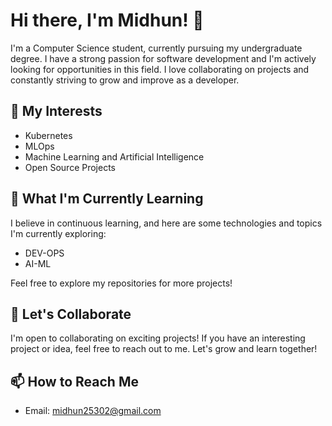 # Hi there, I'm Midhun! 👋

I'm a Computer Science student, currently pursuing my undergraduate degree. I have a strong passion for software development and I'm actively looking for opportunities in this field. I love collaborating on projects and constantly striving to grow and improve as a developer.

## 🚀 My Interests

- Kubernetes
- MLOps
- Machine Learning and Artificial Intelligence
- Open Source Projects

## 🌱 What I'm Currently Learning

I believe in continuous learning, and here are some technologies and topics I'm currently exploring:

- DEV-OPS
- AI-ML

Feel free to explore my repositories for more projects!

## 🤝 Let's Collaborate

I'm open to collaborating on exciting projects! If you have an interesting project or idea, feel free to reach out to me. Let's grow and learn together!

## 📫 How to Reach Me

- Email: midhun25302@gmail.com
